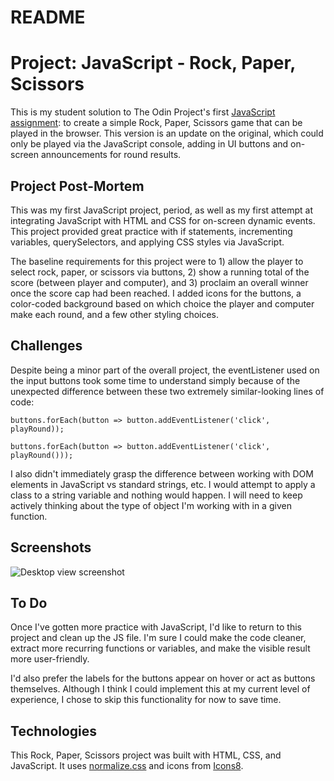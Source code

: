 # README

# Project: JavaScript - Rock, Paper, Scissors #

This is my student solution to The Odin Project's first [JavaScript assignment](https://www.theodinproject.com/lessons/dom-manipulation): to create a simple Rock, Paper, Scissors game that can be played in the browser.  This version is an update on the original, which could only be played via the JavaScript console, adding in UI buttons and on-screen announcements for round results.

## Project Post-Mortem ##

This was my first JavaScript project, period, as well as my first attempt at integrating JavaScript with HTML and CSS for on-screen dynamic events.  This project provided great practice with if statements, incrementing variables, querySelectors, and applying CSS styles via JavaScript.

The baseline requirements for this project were to 1) allow the player to select rock, paper, or scissors via buttons, 2) show a running total of the score (between player and computer), and 3) proclaim an overall winner once the score cap had been reached.  I added icons for the buttons, a color-coded background based on which choice the player and computer make each round,  and a few other styling choices.

## Challenges ##

Despite being a minor part of the overall project, the eventListener used on the input buttons took some time to understand simply because of the unexpected difference between these two extremely similar-looking lines of code:

```buttons.forEach(button => button.addEventListener('click', playRound));```

```buttons.forEach(button => button.addEventListener('click', playRound()));```

I also didn't immediately grasp the difference between working with DOM elements in JavaScript vs standard strings, etc.  I would attempt to apply a class to a string variable and nothing would happen.  I will need to keep actively thinking about the type of object I'm working with in a given function.

## Screenshots ##

![Desktop view screenshot](/screenshots/rps_screenshot.png)

## To Do ##

Once I've gotten more practice with JavaScript, I'd like to return to this project and clean up the JS file.  I'm sure I could make the code cleaner, extract more recurring functions or variables, and make the visible result more user-friendly.

I'd also prefer the labels for the buttons appear on hover or act as buttons themselves.  Although I think I could implement this at my current level of experience, I chose to skip this functionality for now to save time.

## Technologies ##

This Rock, Paper, Scissors project was built with HTML, CSS, and JavaScript.  It uses [normalize.css](https://necolas.github.io/normalize.css/) and icons from [Icons8](https://icons8.com/).
